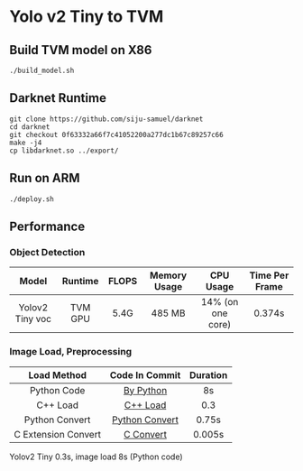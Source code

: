 
# Yolo v2 Tiny to TVM

## Build TVM model on X86

```
./build_model.sh
```
## Darknet Runtime

```
git clone https://github.com/siju-samuel/darknet
cd darknet
git checkout 0f63332a66f7c41052200a277dc1b67c89257c66
make -j4
cp libdarknet.so ../export/
```

## Run on ARM

```
./deploy.sh
```

## Performance

### Object Detection

| Model   | Runtime         | FLOPS |Memory Usage | CPU Usage        | Time Per Frame |
|:-------:|:---------------:|:-----:|:-----------:|:----------------:|:--------------:|
| Yolov2 Tiny voc | TVM GPU | 5.4G  |485 MB       | 14% (on one core)| 0.374s         |

### Image Load, Preprocessing

| Load Method | Code In Commit | Duration |
|:-----------:|:--------------:|:--------:|
| Python Code | [By Python](https://github.com/solderzzc/fast_ai/blob/020ffef678d266b5ed07ed9bdad5f2864fade1a2/fast_od/deploy_od.py#L104) | 8s|
| C++ Load    | [C++ Load](https://github.com/solderzzc/fast_ai/blob/8096c9ca2b4a8efc0eb93f11955c9f81684c8e29/fast_od/deploy_od.py#L51) | 0.3 |
| Python Convert | [Python Convert](https://github.com/solderzzc/fast_ai/blob/8096c9ca2b4a8efc0eb93f11955c9f81684c8e29/fast_od/deploy_od.py#L59) | 0.75s|
| C Extension Convert | [C Convert](https://github.com/solderzzc/fast_ai/blob/530da74a0e155dfded844aaaf3c2415741b3748c/fast_od/deploy_od.py#L84) | 0.005s|


Yolov2 Tiny 0.3s, image load 8s (Python code)
